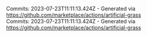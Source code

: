 Commits: 2023-07-23T11:11:13.424Z - Generated via https://github.com/marketplace/actions/artificial-grass
<br>
Commits: 2023-07-23T11:11:13.424Z - Generated via https://github.com/marketplace/actions/artificial-grass
<br>
